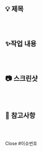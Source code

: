 ## 💡 제목
<br><br>

## ✨작업 내용
<br><br>

## 📷 스크린샷
<!-- 스크린샷이 필요하면 첨부해주세요(선택) -->
<br><br>

## 👀 참고사항
<!-- 참고할 사항이 있다면 적어주세요 (선택)-->
<br><br>

Close #이슈번호
